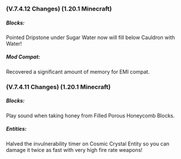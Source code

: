 ### **(V.7.4.12 Changes) (1.20.1 Minecraft)**

##### Blocks:
Pointed Dripstone under Sugar Water now will fill below Cauldron with Water!

##### Mod Compat:
Recovered a significant amount of memory for EMI compat.


### **(V.7.4.11 Changes) (1.20.1 Minecraft)**

##### Blocks:
Play sound when taking honey from Filled Porous Honeycomb Blocks.

##### Entities:
Halved the invulnerability timer on Cosmic Crystal Entity so you can damage it twice as fast with very high fire rate weapons!



